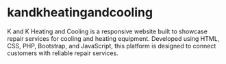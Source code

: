 # kandkheatingandcooling
K and K Heating and Cooling is a responsive website built to showcase repair services for cooling and heating equipment. Developed using HTML, CSS, PHP, Bootstrap, and JavaScript, this platform is designed to connect customers with reliable repair services.
